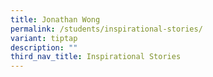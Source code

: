 ```yaml
---
title: Jonathan Wong
permalink: /students/inspirational-stories/
variant: tiptap
description: ""
third_nav_title: Inspirational Stories
---
```

<p></p>
<p></p>